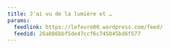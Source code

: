 ```yaml
---
title: J'ai vu de la lumière et …
params:
  feedlink: https://lefevre00.wordpress.com/feed/
  feedid: 26a886bbf5de47ccf6c745045bd6f577
---
```

